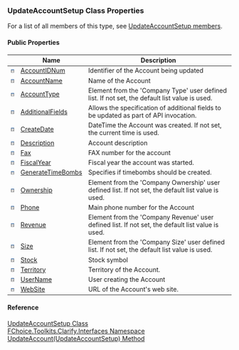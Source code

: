 ﻿### UpdateAccountSetup Class Properties

For a list of all members of this type, see [UpdateAccountSetup members](FChoice.Toolkits.Clarify~FChoice.Toolkits.Clarify.Interfaces.UpdateAccountSetup_members.md).

#### Public Properties

|   | Name | Description |
| --- | --- | --- |
| ![Public Property](dotnetimages/publicProperty.png) | [AccountIDNum](FChoice.Toolkits.Clarify~FChoice.Toolkits.Clarify.Interfaces.UpdateAccountSetup~AccountIDNum.md) | Identifier of the Account being updated   |
| ![Public Property](dotnetimages/publicProperty.png) | [AccountName](FChoice.Toolkits.Clarify~FChoice.Toolkits.Clarify.Interfaces.UpdateAccountSetup~AccountName.md) | Name of the Account   |
| ![Public Property](dotnetimages/publicProperty.png) | [AccountType](FChoice.Toolkits.Clarify~FChoice.Toolkits.Clarify.Interfaces.UpdateAccountSetup~AccountType.md) | Element from the 'Company Type' user defined list. If not set, the default list value is used.   |
| ![Public Property](dotnetimages/publicProperty.png) | [AdditionalFields](FChoice.Toolkits.Clarify~FChoice.Toolkits.Clarify.Interfaces.UpdateAccountSetup~AdditionalFields.md) | Allows the specification of additional fields to be updated as part of API invocation.   |
| ![Public Property](dotnetimages/publicProperty.png) | [CreateDate](FChoice.Toolkits.Clarify~FChoice.Toolkits.Clarify.Interfaces.UpdateAccountSetup~CreateDate.md) | DateTime the Account was created. If not set, the current time is used.   |
| ![Public Property](dotnetimages/publicProperty.png) | [Description](FChoice.Toolkits.Clarify~FChoice.Toolkits.Clarify.Interfaces.UpdateAccountSetup~Description.md) | Account description   |
| ![Public Property](dotnetimages/publicProperty.png) | [Fax](FChoice.Toolkits.Clarify~FChoice.Toolkits.Clarify.Interfaces.UpdateAccountSetup~Fax.md) | FAX number for the account   |
| ![Public Property](dotnetimages/publicProperty.png) | [FiscalYear](FChoice.Toolkits.Clarify~FChoice.Toolkits.Clarify.Interfaces.UpdateAccountSetup~FiscalYear.md) | Fiscal year the account was started.   |
| ![Public Property](dotnetimages/publicProperty.png) | [GenerateTimeBombs](FChoice.Toolkits.Clarify~FChoice.Toolkits.Clarify.Interfaces.UpdateAccountSetup~GenerateTimeBombs.md) | Specifies if timebombs should be created.   |
| ![Public Property](dotnetimages/publicProperty.png) | [Ownership](FChoice.Toolkits.Clarify~FChoice.Toolkits.Clarify.Interfaces.UpdateAccountSetup~Ownership.md) | Element from the 'Company Ownership' user defined list. If not set, the default list value is used.   |
| ![Public Property](dotnetimages/publicProperty.png) | [Phone](FChoice.Toolkits.Clarify~FChoice.Toolkits.Clarify.Interfaces.UpdateAccountSetup~Phone.md) | Main phone number for the Account   |
| ![Public Property](dotnetimages/publicProperty.png) | [Revenue](FChoice.Toolkits.Clarify~FChoice.Toolkits.Clarify.Interfaces.UpdateAccountSetup~Revenue.md) | Element from the 'Company Revenue' user defined list. If not set, the default list value is used.   |
| ![Public Property](dotnetimages/publicProperty.png) | [Size](FChoice.Toolkits.Clarify~FChoice.Toolkits.Clarify.Interfaces.UpdateAccountSetup~Size.md) | Element from the 'Company Size' user defined list. If not set, the default list value is used.   |
| ![Public Property](dotnetimages/publicProperty.png) | [Stock](FChoice.Toolkits.Clarify~FChoice.Toolkits.Clarify.Interfaces.UpdateAccountSetup~Stock.md) | Stock symbol   |
| ![Public Property](dotnetimages/publicProperty.png) | [Territory](FChoice.Toolkits.Clarify~FChoice.Toolkits.Clarify.Interfaces.UpdateAccountSetup~Territory.md) | Territory of the Account.   |
| ![Public Property](dotnetimages/publicProperty.png) | [UserName](FChoice.Toolkits.Clarify~FChoice.Toolkits.Clarify.Interfaces.UpdateAccountSetup~UserName.md) | User creating the Account   |
| ![Public Property](dotnetimages/publicProperty.png) | [WebSite](FChoice.Toolkits.Clarify~FChoice.Toolkits.Clarify.Interfaces.UpdateAccountSetup~WebSite.md) | URL of the Account's web site.   |





#### Reference

[UpdateAccountSetup Class](FChoice.Toolkits.Clarify~FChoice.Toolkits.Clarify.Interfaces.UpdateAccountSetup.md)  
[FChoice.Toolkits.Clarify.Interfaces Namespace](FChoice.Toolkits.Clarify~FChoice.Toolkits.Clarify.Interfaces_namespace.md)  
[UpdateAccount(UpdateAccountSetup) Method](FChoice.Toolkits.Clarify~FChoice.Toolkits.Clarify.Interfaces.InterfacesToolkit~UpdateAccount(UpdateAccountSetup).md)